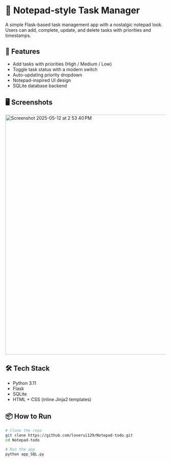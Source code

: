 # 📝 Notepad-style Task Manager
A simple Flask-based task management app with a nostalgic notepad look. Users can add, complete, update, and delete tasks with priorities and timestamps.

## 🚀 Features
- Add tasks with priorities (High / Medium / Low)
- Toggle task status with a modern switch
- Auto-updating priority dropdown
- Notepad-inspired UI design
- SQLite database backend

## 🖥 Screenshots 
<img width="750" alt="Screenshot 2025-05-12 at 2 53 40 PM" src="https://github.com/user-attachments/assets/394e1f2a-5b1b-4e12-b16f-6e1c490ce18e" />

## 🛠 Tech Stack
- Python 3.11
- Flask
- SQLite
- HTML + CSS (inline Jinja2 templates)

## 📦 How to Run

```bash
# Clone the repo
git clone https://github.com/loverui129/Notepad-todo.git
cd Notepad-todo

# Run the app
python app_SQL.py
